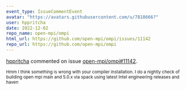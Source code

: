 ```yaml
---
event_type: IssueCommentEvent
avatar: "https://avatars.githubusercontent.com/u/7818666?"
user: hppritcha
date: 2022-12-02
repo_name: open-mpi/ompi
html_url: https://github.com/open-mpi/ompi/issues/11142
repo_url: https://github.com/open-mpi/ompi
---
```


<a href='https://github.com/hppritcha' target='_blank'>hppritcha</a> commented on issue <a href='https://github.com/open-mpi/ompi/issues/11142' target='_blank'>open-mpi/ompi#11142</a>.

<small>Hmm I think something is wrong with your compiler installation.  I do a nightly check of building open mpi main and 5.0.x via spack using latest Intel engineering releases and haven